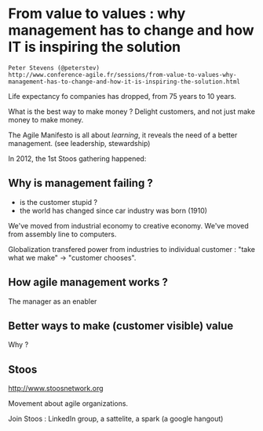# From value to values : why management has to change and how IT is inspiring the solution
    Peter Stevens (@peterstev)
    http://www.conference-agile.fr/sessions/from-value-to-values-why-management-has-to-change-and-how-it-is-inspiring-the-solution.html

Life expectancy fo companies has dropped, from 75 years to 10 years.

What is the best way to make money ? Delight customers, and not just make money to make money.

The Agile Manifesto is all about *learning*, it reveals the need of a better management.  (see leadership, stewardship)

In 2012, the 1st Stoos gathering happened:

## Why is management failing ?

* is the customer stupid ?
* the world has changed since car industry was born (1910)

We've moved from industrial economy to creative economy.
We've moved from assembly line to computers.

Globalization transfered power from industries to individual customer : "take what we make" -> "customer chooses".

## How agile management works ?
The manager as an enabler

## Better ways to make (customer visible) value
Why ? 

## Stoos 
http://www.stoosnetwork.org

Movement about agile organizations.

Join Stoos : LinkedIn group, a sattelite, a spark (a google hangout)

